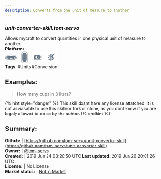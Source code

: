 ```yaml
---
description: Converts from one unit of measure to another
---
```


### _unit-converter-skill.tom-servo_  
Allows mycroft to convert quantities in one physical unit of measure to another.  
**Platform:**  
 ![Mark I](../.gitbook/assets/mark-1-icon.png)  ![Mark II](../.gitbook/assets/mark-2-icon.png)  ![Picroft](../.gitbook/assets/picroft-icon.png)  ![plasmoid](../.gitbook/assets/kde.png)   
**Tags:** \#Units \#Conversion   
## Examples:  
> How many cups in 3 liters?  
  
{% hint style="danger" %}
This skill dosnt have any license attatched. It is not adviasable to use this skillnor fork or clone, as you dont know if you are legaly allowed to do so by the auhtor.
{% endhint %}
  
## Summary:  
**Github:** | [https://github.com/tom-servo/unit-converter-skill](https://github.com/tom-servo/unit-converter-skill)  
**Owner:** | [@tom-servo](https://github.com/tom-servo)  
**Created:** | 2019 Jun 24 03:28:50 UTC  **Last updated:** 2019 Jun 26 20:01:26 UTC  
**License:** | No License  
**Market status:** | [Not in Market](https://market.mycroft.ai/skill/)  
